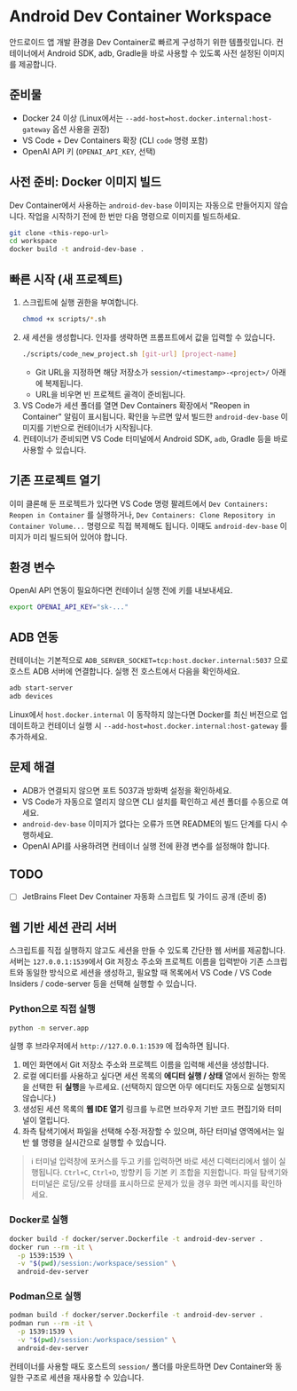 # Android Dev Container Workspace

안드로이드 앱 개발 환경을 Dev Container로 빠르게 구성하기 위한 템플릿입니다. 컨테이너에서 Android SDK, adb, Gradle을 바로 사용할 수 있도록 사전 설정된 이미지를 제공합니다.

## 준비물
- Docker 24 이상 (Linux에서는 `--add-host=host.docker.internal:host-gateway` 옵션 사용을 권장)
- VS Code + Dev Containers 확장 (CLI `code` 명령 포함)
- OpenAI API 키 (`OPENAI_API_KEY`, 선택)

## 사전 준비: Docker 이미지 빌드
Dev Container에서 사용하는 `android-dev-base` 이미지는 자동으로 만들어지지 않습니다. 작업을 시작하기 전에 한 번만 다음 명령으로 이미지를 빌드하세요.

```bash
git clone <this-repo-url>
cd workspace
docker build -t android-dev-base .
```

## 빠른 시작 (새 프로젝트)
1. 스크립트에 실행 권한을 부여합니다.
   ```bash
   chmod +x scripts/*.sh
   ```
2. 새 세션을 생성합니다. 인자를 생략하면 프롬프트에서 값을 입력할 수 있습니다.
   ```bash
   ./scripts/code_new_project.sh [git-url] [project-name]
   ```
   - Git URL을 지정하면 해당 저장소가 `session/<timestamp>-<project>/` 아래에 복제됩니다.
   - URL을 비우면 빈 프로젝트 골격이 준비됩니다.
3. VS Code가 세션 폴더를 열면 Dev Containers 확장에서 "Reopen in Container" 알림이 표시됩니다. 확인을 누르면 앞서 빌드한 `android-dev-base` 이미지를 기반으로 컨테이너가 시작됩니다.
4. 컨테이너가 준비되면 VS Code 터미널에서 Android SDK, `adb`, Gradle 등을 바로 사용할 수 있습니다.

## 기존 프로젝트 열기
이미 클론해 둔 프로젝트가 있다면 VS Code 명령 팔레트에서 `Dev Containers: Reopen in Container` 를 실행하거나, `Dev Containers: Clone Repository in Container Volume...` 명령으로 직접 복제해도 됩니다. 이때도 `android-dev-base` 이미지가 미리 빌드되어 있어야 합니다.

## 환경 변수
OpenAI API 연동이 필요하다면 컨테이너 실행 전에 키를 내보내세요.

```bash
export OPENAI_API_KEY="sk-..."
```

## ADB 연동
컨테이너는 기본적으로 `ADB_SERVER_SOCKET=tcp:host.docker.internal:5037` 으로 호스트 ADB 서버에 연결합니다. 실행 전 호스트에서 다음을 확인하세요.

```bash
adb start-server
adb devices
```

Linux에서 `host.docker.internal` 이 동작하지 않는다면 Docker를 최신 버전으로 업데이트하고 컨테이너 실행 시 `--add-host=host.docker.internal:host-gateway` 를 추가하세요.

## 문제 해결
- ADB가 연결되지 않으면 포트 5037과 방화벽 설정을 확인하세요.
- VS Code가 자동으로 열리지 않으면 CLI 설치를 확인하고 세션 폴더를 수동으로 여세요.
- `android-dev-base` 이미지가 없다는 오류가 뜨면 README의 빌드 단계를 다시 수행하세요.
- OpenAI API를 사용하려면 컨테이너 실행 전에 환경 변수를 설정해야 합니다.

## TODO
- [ ] JetBrains Fleet Dev Container 자동화 스크립트 및 가이드 공개 (준비 중)

## 웹 기반 세션 관리 서버
스크립트를 직접 실행하지 않고도 세션을 만들 수 있도록 간단한 웹 서버를 제공합니다. 서버는 `127.0.0.1:1539`에서 Git 저장소 주소와 프로젝트 이름을 입력받아 기존 스크립트와 동일한 방식으로 세션을 생성하고, 필요할 때 목록에서 VS Code / VS Code Insiders / code-server 등을 선택해 실행할 수 있습니다.

### Python으로 직접 실행
```bash
python -m server.app
```

실행 후 브라우저에서 `http://127.0.0.1:1539` 에 접속하면 됩니다.

1. 메인 화면에서 Git 저장소 주소와 프로젝트 이름을 입력해 세션을 생성합니다.
2. 로컬 에디터를 사용하고 싶다면 세션 목록의 **에디터 실행 / 상태** 열에서 원하는 항목을 선택한 뒤 **실행**을 누르세요. (선택하지 않으면 아무 에디터도 자동으로 실행되지 않습니다.)
3. 생성된 세션 목록의 **웹 IDE 열기** 링크를 누르면 브라우저 기반 코드 편집기와 터미널이 열립니다.
4. 좌측 탐색기에서 파일을 선택해 수정·저장할 수 있으며, 하단 터미널 영역에서는 일반 쉘 명령을 실시간으로 실행할 수 있습니다.

> ℹ️ 터미널 입력창에 포커스를 두고 키를 입력하면 바로 세션 디렉터리에서 쉘이 실행됩니다. `Ctrl+C`, `Ctrl+D`, 방향키 등 기본 키 조합을 지원합니다. 파일 탐색기와 터미널은 로딩/오류 상태를 표시하므로 문제가 있을 경우 화면 메시지를 확인하세요.

### Docker로 실행
```bash
docker build -f docker/server.Dockerfile -t android-dev-server .
docker run --rm -it \
  -p 1539:1539 \
  -v "$(pwd)/session:/workspace/session" \
  android-dev-server
```

### Podman으로 실행
```bash
podman build -f docker/server.Dockerfile -t android-dev-server .
podman run --rm -it \
  -p 1539:1539 \
  -v "$(pwd)/session:/workspace/session" \
  android-dev-server
```

컨테이너를 사용할 때도 호스트의 `session/` 폴더를 마운트하면 Dev Container와 동일한 구조로 세션을 재사용할 수 있습니다.
